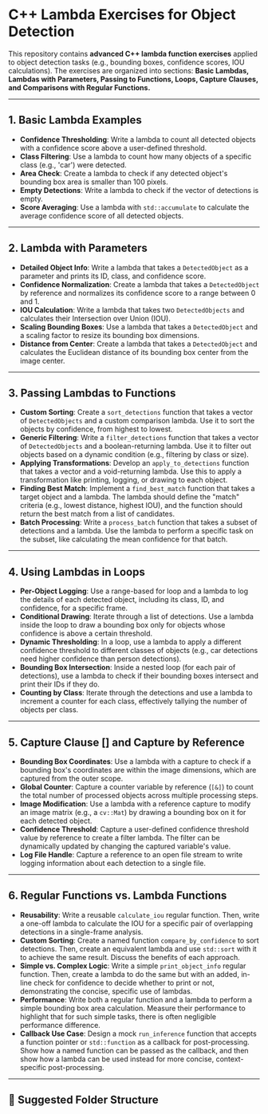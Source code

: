 # C++ Lambda Exercises for Object Detection

This repository contains **advanced C++ lambda function exercises** applied to object detection tasks (e.g., bounding boxes, confidence scores, IOU calculations). The exercises are organized into sections: **Basic Lambdas, Lambdas with Parameters, Passing to Functions, Loops, Capture Clauses, and Comparisons with Regular Functions.**

---

## 1. Basic Lambda Examples
- **Confidence Thresholding**: Write a lambda to count all detected objects with a confidence score above a user-defined threshold.  
- **Class Filtering**: Use a lambda to count how many objects of a specific class (e.g., 'car') were detected.  
- **Area Check**: Create a lambda to check if any detected object's bounding box area is smaller than 100 pixels.  
- **Empty Detections**: Write a lambda to check if the vector of detections is empty.  
- **Score Averaging**: Use a lambda with `std::accumulate` to calculate the average confidence score of all detected objects.  

---

## 2. Lambda with Parameters
- **Detailed Object Info**: Write a lambda that takes a `DetectedObject` as a parameter and prints its ID, class, and confidence score.  
- **Confidence Normalization**: Create a lambda that takes a `DetectedObject` by reference and normalizes its confidence score to a range between 0 and 1.  
- **IOU Calculation**: Write a lambda that takes two `DetectedObjects` and calculates their Intersection over Union (IOU).  
- **Scaling Bounding Boxes**: Use a lambda that takes a `DetectedObject` and a scaling factor to resize its bounding box dimensions.  
- **Distance from Center**: Create a lambda that takes a `DetectedObject` and calculates the Euclidean distance of its bounding box center from the image center.  

---

## 3. Passing Lambdas to Functions
- **Custom Sorting**: Create a `sort_detections` function that takes a vector of `DetectedObjects` and a custom comparison lambda. Use it to sort the objects by confidence, from highest to lowest.  
- **Generic Filtering**: Write a `filter_detections` function that takes a vector of `DetectedObjects` and a boolean-returning lambda. Use it to filter out objects based on a dynamic condition (e.g., filtering by class or size).  
- **Applying Transformations**: Develop an `apply_to_detections` function that takes a vector and a void-returning lambda. Use this to apply a transformation like printing, logging, or drawing to each object.  
- **Finding Best Match**: Implement a `find_best_match` function that takes a target object and a lambda. The lambda should define the "match" criteria (e.g., lowest distance, highest IOU), and the function should return the best match from a list of candidates.  
- **Batch Processing**: Write a `process_batch` function that takes a subset of detections and a lambda. Use the lambda to perform a specific task on the subset, like calculating the mean confidence for that batch.  

---

## 4. Using Lambdas in Loops
- **Per-Object Logging**: Use a range-based for loop and a lambda to log the details of each detected object, including its class, ID, and confidence, for a specific frame.  
- **Conditional Drawing**: Iterate through a list of detections. Use a lambda inside the loop to draw a bounding box only for objects whose confidence is above a certain threshold.  
- **Dynamic Thresholding**: In a loop, use a lambda to apply a different confidence threshold to different classes of objects (e.g., car detections need higher confidence than person detections).  
- **Bounding Box Intersection**: Inside a nested loop (for each pair of detections), use a lambda to check if their bounding boxes intersect and print their IDs if they do.  
- **Counting by Class**: Iterate through the detections and use a lambda to increment a counter for each class, effectively tallying the number of objects per class.  

---

## 5. Capture Clause [] and Capture by Reference
- **Bounding Box Coordinates**: Use a lambda with a capture to check if a bounding box's coordinates are within the image dimensions, which are captured from the outer scope.  
- **Global Counter**: Capture a counter variable by reference (`[&]`) to count the total number of processed objects across multiple processing steps.  
- **Image Modification**: Use a lambda with a reference capture to modify an image matrix (e.g., a `cv::Mat`) by drawing a bounding box on it for each detected object.  
- **Confidence Threshold**: Capture a user-defined confidence threshold value by reference to create a filter lambda. The filter can be dynamically updated by changing the captured variable's value.  
- **Log File Handle**: Capture a reference to an open file stream to write logging information about each detection to a single file.  

---

## 6. Regular Functions vs. Lambda Functions
- **Reusability**: Write a reusable `calculate_iou` regular function. Then, write a one-off lambda to calculate the IOU for a specific pair of overlapping detections in a single-frame analysis.  
- **Custom Sorting**: Create a named function `compare_by_confidence` to sort detections. Then, create an equivalent lambda and use `std::sort` with it to achieve the same result. Discuss the benefits of each approach.  
- **Simple vs. Complex Logic**: Write a simple `print_object_info` regular function. Then, create a lambda to do the same but with an added, in-line check for confidence to decide whether to print or not, demonstrating the concise, specific use of lambdas.  
- **Performance**: Write both a regular function and a lambda to perform a simple bounding box area calculation. Measure their performance to highlight that for such simple tasks, there is often negligible performance difference.  
- **Callback Use Case**: Design a mock `run_inference` function that accepts a function pointer or `std::function` as a callback for post-processing. Show how a named function can be passed as the callback, and then show how a lambda can be used instead for more concise, context-specific post-processing.  

---

## 📂 Suggested Folder Structure

